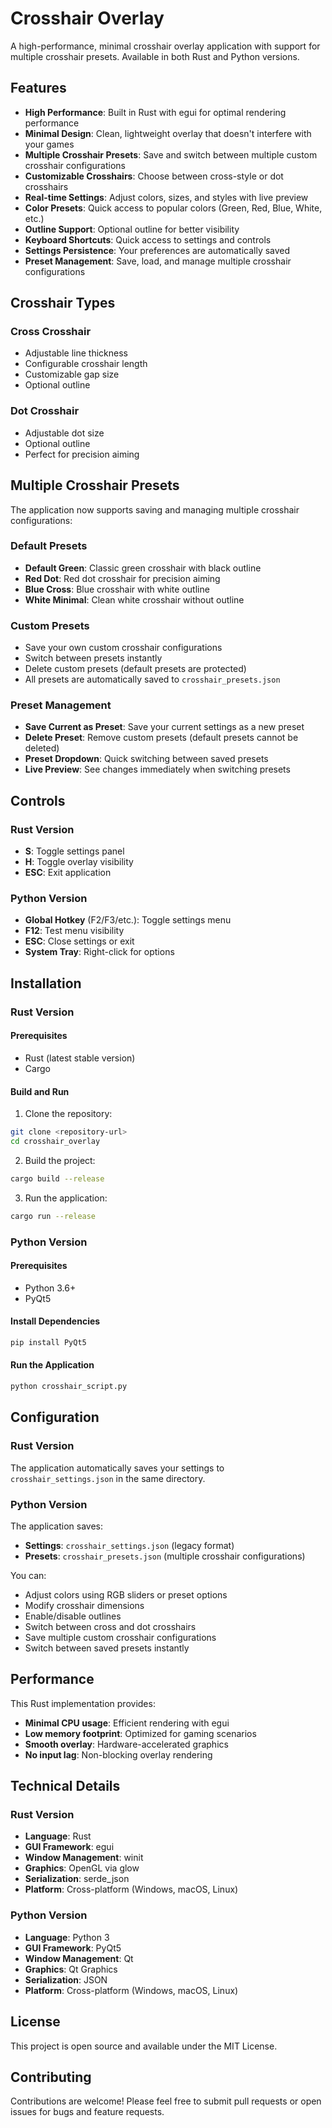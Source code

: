 # Crosshair Overlay

A high-performance, minimal crosshair overlay application with support for multiple crosshair presets. Available in both Rust and Python versions.

## Features

- **High Performance**: Built in Rust with egui for optimal rendering performance
- **Minimal Design**: Clean, lightweight overlay that doesn't interfere with your games
- **Multiple Crosshair Presets**: Save and switch between multiple custom crosshair configurations
- **Customizable Crosshairs**: Choose between cross-style or dot crosshairs
- **Real-time Settings**: Adjust colors, sizes, and styles with live preview
- **Color Presets**: Quick access to popular colors (Green, Red, Blue, White, etc.)
- **Outline Support**: Optional outline for better visibility
- **Keyboard Shortcuts**: Quick access to settings and controls
- **Settings Persistence**: Your preferences are automatically saved
- **Preset Management**: Save, load, and manage multiple crosshair configurations

## Crosshair Types

### Cross Crosshair
- Adjustable line thickness
- Configurable crosshair length
- Customizable gap size
- Optional outline

### Dot Crosshair
- Adjustable dot size
- Optional outline
- Perfect for precision aiming

## Multiple Crosshair Presets

The application now supports saving and managing multiple crosshair configurations:

### Default Presets
- **Default Green**: Classic green crosshair with black outline
- **Red Dot**: Red dot crosshair for precision aiming
- **Blue Cross**: Blue crosshair with white outline
- **White Minimal**: Clean white crosshair without outline

### Custom Presets
- Save your own custom crosshair configurations
- Switch between presets instantly
- Delete custom presets (default presets are protected)
- All presets are automatically saved to `crosshair_presets.json`

### Preset Management
- **Save Current as Preset**: Save your current settings as a new preset
- **Delete Preset**: Remove custom presets (default presets cannot be deleted)
- **Preset Dropdown**: Quick switching between saved presets
- **Live Preview**: See changes immediately when switching presets

## Controls

### Rust Version
- **S**: Toggle settings panel
- **H**: Toggle overlay visibility
- **ESC**: Exit application

### Python Version
- **Global Hotkey** (F2/F3/etc.): Toggle settings menu
- **F12**: Test menu visibility
- **ESC**: Close settings or exit
- **System Tray**: Right-click for options

## Installation

### Rust Version

#### Prerequisites
- Rust (latest stable version)
- Cargo

#### Build and Run

1. Clone the repository:
```bash
git clone <repository-url>
cd crosshair_overlay
```

2. Build the project:
```bash
cargo build --release
```

3. Run the application:
```bash
cargo run --release
```

### Python Version

#### Prerequisites
- Python 3.6+
- PyQt5

#### Install Dependencies
```bash
pip install PyQt5
```

#### Run the Application
```bash
python crosshair_script.py
```

## Configuration

### Rust Version
The application automatically saves your settings to `crosshair_settings.json` in the same directory.

### Python Version
The application saves:
- **Settings**: `crosshair_settings.json` (legacy format)
- **Presets**: `crosshair_presets.json` (multiple crosshair configurations)

You can:
- Adjust colors using RGB sliders or preset options
- Modify crosshair dimensions
- Enable/disable outlines
- Switch between cross and dot crosshairs
- Save multiple custom crosshair configurations
- Switch between saved presets instantly

## Performance

This Rust implementation provides:
- **Minimal CPU usage**: Efficient rendering with egui
- **Low memory footprint**: Optimized for gaming scenarios
- **Smooth overlay**: Hardware-accelerated graphics
- **No input lag**: Non-blocking overlay rendering

## Technical Details

### Rust Version
- **Language**: Rust
- **GUI Framework**: egui
- **Window Management**: winit
- **Graphics**: OpenGL via glow
- **Serialization**: serde_json
- **Platform**: Cross-platform (Windows, macOS, Linux)

### Python Version
- **Language**: Python 3
- **GUI Framework**: PyQt5
- **Window Management**: Qt
- **Graphics**: Qt Graphics
- **Serialization**: JSON
- **Platform**: Cross-platform (Windows, macOS, Linux)

## License

This project is open source and available under the MIT License.

## Contributing

Contributions are welcome! Please feel free to submit pull requests or open issues for bugs and feature requests.